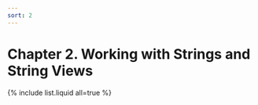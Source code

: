```yaml
---
sort: 2
---
```


# Chapter 2. Working with Strings and String Views

{% include list.liquid all=true %}
